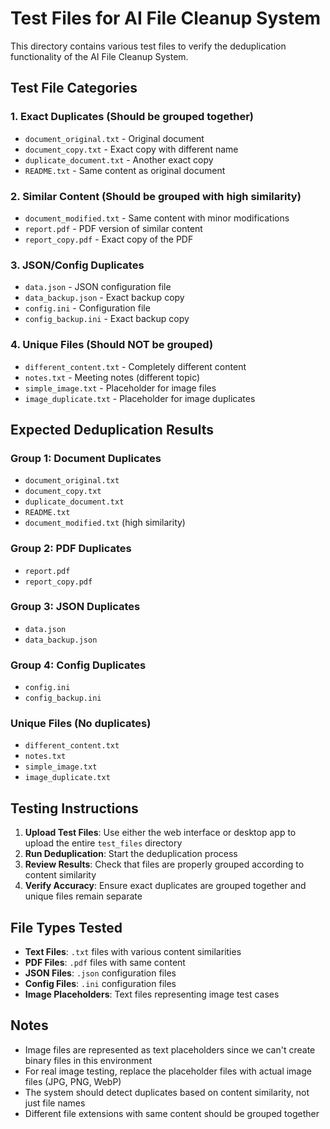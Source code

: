 # Test Files for AI File Cleanup System

This directory contains various test files to verify the deduplication functionality of the AI File Cleanup System.

## Test File Categories

### 1. Exact Duplicates (Should be grouped together)

- `document_original.txt` - Original document
- `document_copy.txt` - Exact copy with different name
- `duplicate_document.txt` - Another exact copy
- `README.txt` - Same content as original document

### 2. Similar Content (Should be grouped with high similarity)

- `document_modified.txt` - Same content with minor modifications
- `report.pdf` - PDF version of similar content
- `report_copy.pdf` - Exact copy of the PDF

### 3. JSON/Config Duplicates

- `data.json` - JSON configuration file
- `data_backup.json` - Exact backup copy
- `config.ini` - Configuration file
- `config_backup.ini` - Exact backup copy

### 4. Unique Files (Should NOT be grouped)

- `different_content.txt` - Completely different content
- `notes.txt` - Meeting notes (different topic)
- `simple_image.txt` - Placeholder for image files
- `image_duplicate.txt` - Placeholder for image duplicates

## Expected Deduplication Results

### Group 1: Document Duplicates

- `document_original.txt`
- `document_copy.txt`
- `duplicate_document.txt`
- `README.txt`
- `document_modified.txt` (high similarity)

### Group 2: PDF Duplicates

- `report.pdf`
- `report_copy.pdf`

### Group 3: JSON Duplicates

- `data.json`
- `data_backup.json`

### Group 4: Config Duplicates

- `config.ini`
- `config_backup.ini`

### Unique Files (No duplicates)

- `different_content.txt`
- `notes.txt`
- `simple_image.txt`
- `image_duplicate.txt`

## Testing Instructions

1. **Upload Test Files**: Use either the web interface or desktop app to upload the entire `test_files` directory
2. **Run Deduplication**: Start the deduplication process
3. **Review Results**: Check that files are properly grouped according to content similarity
4. **Verify Accuracy**: Ensure exact duplicates are grouped together and unique files remain separate

## File Types Tested

- **Text Files**: `.txt` files with various content similarities
- **PDF Files**: `.pdf` files with same content
- **JSON Files**: `.json` configuration files
- **Config Files**: `.ini` configuration files
- **Image Placeholders**: Text files representing image test cases

## Notes

- Image files are represented as text placeholders since we can't create binary files in this environment
- For real image testing, replace the placeholder files with actual image files (JPG, PNG, WebP)
- The system should detect duplicates based on content similarity, not just file names
- Different file extensions with same content should be grouped together

